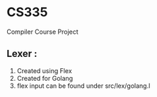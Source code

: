 # CS335
Compiler Course Project

## Lexer : 
1. Created using Flex 
2. Created for Golang
3. flex input can be found under src/lex/golang.l
